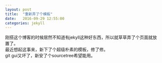 ```yaml
---
layout: post
title:  "重新弄了个模板"
date:   2016-09-29 12:55:00
categories: jekyll
---
```

刚搭这个博客的时候居然不知道有jekyll这种好东西，所以就草草弄了个页面就放置了。  
最近想起这事来，新下了个超级朴素的模板，修了修。  
git gui又坏了，新安了个sourcetree希望能用。  